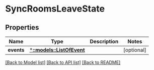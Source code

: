 # SyncRoomsLeaveState

## Properties

Name | Type | Description | Notes
------------ | ------------- | ------------- | -------------
**events** | [***::models::ListOfEvent**](list_of_event.md) |  | [optional] 

[[Back to Model list]](../README.md#documentation-for-models) [[Back to API list]](../README.md#documentation-for-api-endpoints) [[Back to README]](../README.md)


